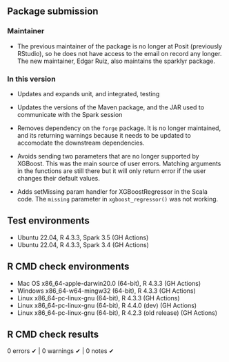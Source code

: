 ## Package submission

### Maintainer

- The previous maintainer of the package is no longer at Posit (previously 
RStudio), so he does not have access to the email on record any longer. The
new maintainer, Edgar Ruiz, also maintains the sparklyr package. 

### In this version

- Updates and expands unit, and integrated, testing 

- Updates the versions of the Maven package, and the JAR used to communicate
with the Spark session

- Removes dependency on the `forge` package. It is no longer maintained, and its
returning warnings because it needs to be updated to accomodate the downstream
dependencies. 

- Avoids sending two parameters that are no longer supported by XGBoost. This 
was the main source of user errors. Matching arguments in the functions are 
still there but it will only return error if the user changes their default 
values.

- Adds setMissing param handler for XGBoostRegressor in the Scala code. The
`missing` parameter in `xgboost_regressor()` was not working.

## Test environments

- Ubuntu 22.04, R 4.3.3, Spark 3.5 (GH Actions)
- Ubuntu 22.04, R 4.3.3, Spark 3.4 (GH Actions)

## R CMD check environments

- Mac OS x86_64-apple-darwin20.0 (64-bit), R 4.3.3 (GH Actions)
- Windows  x86_64-w64-mingw32 (64-bit), R 4.3.3 (GH Actions)
- Linux x86_64-pc-linux-gnu (64-bit), R 4.3.3 (GH Actions)
- Linux x86_64-pc-linux-gnu (64-bit), R 4.4.0 (dev) (GH Actions)
- Linux x86_64-pc-linux-gnu (64-bit), R 4.2.3 (old release) (GH Actions)


## R CMD check results

0 errors ✔ | 0 warnings ✔ | 0 notes ✔